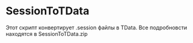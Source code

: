 # SessionToTData
Этот скрипт конвертирует .session файлы в TData. Все подробновсти находятся в SessionToTData.zip
